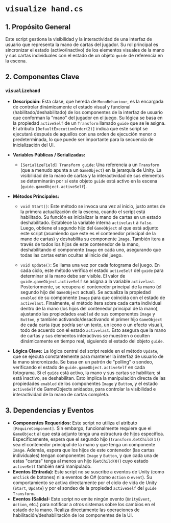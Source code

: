 # `visualize hand.cs`

## 1. Propósito General
Este script gestiona la visibilidad y la interactividad de una interfaz de usuario que representa la mano de cartas del jugador. Su rol principal es sincronizar el estado (activo/inactivo) de los elementos visuales de la mano y sus cartas individuales con el estado de un objeto `guide` de referencia en la escena.

## 2. Componentes Clave

### `visualizehand`
-   **Descripción:** Esta clase, que hereda de `MonoBehaviour`, es la encargada de controlar dinámicamente el estado visual y funcional (habilitado/deshabilitado) de los componentes de la interfaz de usuario que conforman la "mano" del jugador en el juego. Su lógica se basa en la propiedad `activeSelf` de un `Transform` llamado `guide` que se le asigna. El atributo `[DefaultExecutionOrder(2)]` indica que este script se ejecutará después de aquellos con una orden de ejecución menor o predeterminada, lo que puede ser importante para la secuencia de inicialización del UI.

-   **Variables Públicas / Serializadas:**
    -   `[SerializeField] Transform guide`: Una referencia a un `Transform` (que a menudo apunta a un `GameObject`) en la jerarquía de Unity. La visibilidad de la mano de cartas y la interactividad de sus elementos se determinarán por si este objeto `guide` está activo en la escena (`guide.gameObject.activeSelf`).

-   **Métodos Principales:**
    -   `void Start()`: Este método se invoca una vez al inicio, justo antes de la primera actualización de la escena, cuando el script está habilitado. Su función es inicializar la mano de cartas en un estado deshabilitado. Establece la variable interna `activelast` a `false`. Luego, obtiene el segundo hijo del `GameObject` al que está adjunto este script (asumiendo que este es el contenedor principal de la mano de cartas) y deshabilita su componente `Image`. También itera a través de todos los hijos de este contenedor de la mano, deshabilitando el componente `Image` en cada uno, asegurando que todas las cartas estén ocultas al inicio del juego.

    -   `void Update()`: Se llama una vez por cada fotograma del juego. En cada ciclo, este método verifica el estado `activeSelf` del `guide` para determinar si la mano debe ser visible. El valor de `guide.gameObject.activeSelf` se asigna a la variable `activelast`. Posteriormente, se recupera el contenedor principal de la mano (el segundo hijo del `GameObject` actual). Se actualiza la propiedad `enabled` de su componente `Image` para que coincida con el estado de `activelast`. Finalmente, el método itera sobre cada carta individual dentro de la mano (los hijos del contenedor principal de la mano), ajustando las propiedades `enabled` de sus componentes `Image` y `Button`, y también activando/desactivando el primer hijo `GameObject` de cada carta (que podría ser un texto, un icono o un efecto visual), todo de acuerdo con el estado `activelast`. Esto asegura que la mano de cartas y sus elementos interactivos se muestren o oculten dinámicamente en tiempo real, siguiendo el estado del objeto `guide`.

-   **Lógica Clave:** La lógica central del script reside en el método `Update`, que se ejecuta constantemente para mantener la interfaz de usuario de la mano sincronizada. Se basa en un patrón de "polling" o sondeo, verificando el estado de `guide.gameObject.activeSelf` en cada fotograma. Si el `guide` está activo, la mano y sus cartas se habilitan; si está inactivo, se deshabilitan. Esto implica la manipulación directa de las propiedades `enabled` de los componentes `Image` y `Button`, y el estado `activeSelf` de GameObjects anidados, para controlar la visibilidad e interactividad de la mano de cartas completa.

## 3. Dependencias y Eventos
-   **Componentes Requeridos:** Este script no utiliza el atributo `[RequireComponent]`. Sin embargo, funcionalmente requiere que el `GameObject` al que está adjunto tenga una estructura de hijos específica. Específicamente, espera que el segundo hijo (`transform.GetChild(1)`) sea el contenedor principal de la mano y que tenga un componente `Image`. Además, espera que los hijos de este contenedor (las cartas individuales) tengan componentes `Image` y `Button`, y que cada una de estas "cartas" tenga al menos un hijo (`GetChild(0)`) cuyo estado `activeSelf` también será manipulado.
-   **Eventos (Entrada):** Este script no se suscribe a eventos de Unity (como `onClick` de botones) ni a eventos de C# (como `Action` o `event`). Su comportamiento se activa directamente por el ciclo de vida de Unity (`Start`, `Update`) y por el sondeo de la propiedad `activeSelf` del `guide` `Transform`.
-   **Eventos (Salida):** Este script no emite ningún evento (`UnityEvent`, `Action`, etc.) para notificar a otros sistemas sobre los cambios en el estado de la mano. Realiza directamente las operaciones de habilitación/deshabilitación de los componentes de la UI.